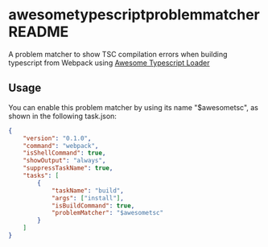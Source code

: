 # awesometypescriptproblemmatcher README

A problem matcher to show TSC compilation errors when building typescript from Webpack using [Awesome Typescript Loader](https://github.com/s-panferov/awesome-typescript-loader)

## Usage

You can enable this problem matcher by using its name "$awesometsc", as shown in the following task.json:

```json
{
    "version": "0.1.0",
    "command": "webpack",
    "isShellCommand": true,
    "showOutput": "always",
    "suppressTaskName": true,
    "tasks": [
        {
            "taskName": "build",
            "args": ["install"],
            "isBuildCommand": true,
            "problemMatcher": "$awesometsc"
        }
    ]
}
```

